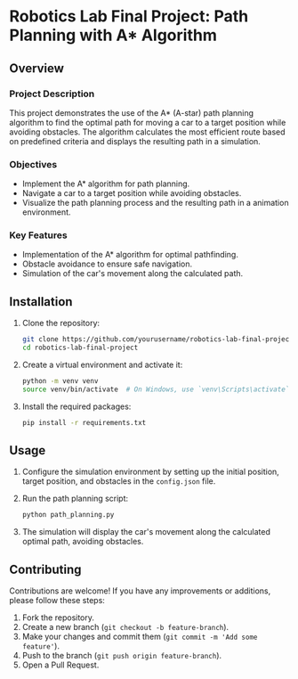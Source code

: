 # Robotics Lab Final Project: Path Planning with A* Algorithm

## Overview

### Project Description
This project demonstrates the use of the A* (A-star) path planning algorithm to find the optimal path for moving a car to a target position while avoiding obstacles. The algorithm calculates the most efficient route based on predefined criteria and displays the resulting path in a simulation.

### Objectives
- Implement the A* algorithm for path planning.
- Navigate a car to a target position while avoiding obstacles.
- Visualize the path planning process and the resulting path in a animation environment.

### Key Features
- Implementation of the A* algorithm for optimal pathfinding.
- Obstacle avoidance to ensure safe navigation.
- Simulation of the car's movement along the calculated path.

## Installation

1. Clone the repository:
    ```sh
    git clone https://github.com/yourusername/robotics-lab-final-project.git
    cd robotics-lab-final-project
    ```

2. Create a virtual environment and activate it:
    ```sh
    python -m venv venv
    source venv/bin/activate  # On Windows, use `venv\Scripts\activate`
    ```

3. Install the required packages:
    ```sh
    pip install -r requirements.txt
    ```

## Usage

1. Configure the simulation environment by setting up the initial position, target position, and obstacles in the `config.json` file.

2. Run the path planning script:
    ```sh
    python path_planning.py
    ```

3. The simulation will display the car's movement along the calculated optimal path, avoiding obstacles.

## Contributing
Contributions are welcome! If you have any improvements or additions, please follow these steps:

1. Fork the repository.
2. Create a new branch (`git checkout -b feature-branch`).
3. Make your changes and commit them (`git commit -m 'Add some feature'`).
4. Push to the branch (`git push origin feature-branch`).
5. Open a Pull Request.
